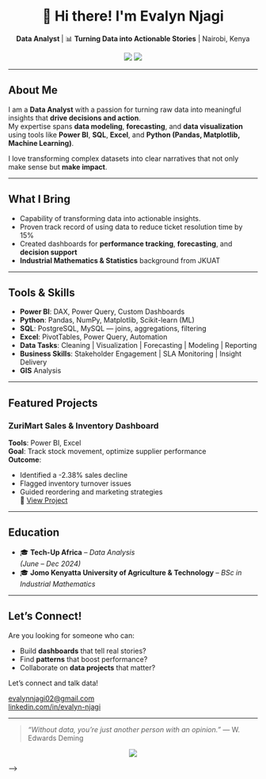 
<!-- Profile Banner (optional) -->
<h1 align="center">👋 Hi there! I'm Evalyn Njagi</h1>

<p align="center">
   <b>Data Analyst </b> | 📊 <b>Turning Data into Actionable Stories</b> | Nairobi, Kenya
</p>

<p align="center">
  <a href="https://www.linkedin.com/in/evalyn-njagi" target="_blank"><img src="https://img.shields.io/badge/LinkedIn-Connect-blue?style=for-the-badge&logo=linkedin"></a>
  <a href="mailto:evalynnjagi02@gmail.com"><img src="https://img.shields.io/badge/Email-Get_in_Touch-red?style=for-the-badge&logo=gmail"></a>
</p>

---

## About Me

I am a **Data Analyst** with a passion for turning raw data into meaningful insights that **drive decisions and action**.  
My expertise spans **data modeling**, **forecasting**, and **data visualization** using tools like **Power BI**, **SQL**, **Excel**, and **Python (Pandas, Matplotlib, Machine Learning)**.

I love transforming complex datasets into clear narratives that not only make sense but **make impact**.

---

## What I Bring

-  Capability of transforming data into actionable insights.
- Proven track record of using data to reduce ticket resolution time by 15%  
- Created dashboards for **performance tracking**, **forecasting**, and **decision support**
- **Industrial Mathematics & Statistics** background from JKUAT

---

## Tools & Skills

- **Power BI**: DAX, Power Query, Custom Dashboards
- **Python**: Pandas, NumPy, Matplotlib, Scikit-learn (ML)
- **SQL**: PostgreSQL, MySQL — joins, aggregations, filtering
- **Excel**: PivotTables, Power Query, Automation
- **Data Tasks**: Cleaning | Visualization | Forecasting | Modeling | Reporting
- **Business Skills**: Stakeholder Engagement | SLA Monitoring | Insight Delivery
- **GIS** Analysis

---

## Featured Projects

### ZuriMart Sales & Inventory Dashboard
 **Tools**: Power BI, Excel  
**Goal**: Track stock movement, optimize supplier performance  
**Outcome**:
- Identified a -2.38% sales decline
- Flagged inventory turnover issues
- Guided reordering and marketing strategies  
🔗 [View Project](#)

---

## Education

- 🎓 **Tech-Up Africa** – *Data Analysis*  
  *(June – Dec 2024)*  
- 🎓 **Jomo Kenyatta University of Agriculture & Technology** – *BSc in Industrial Mathematics*

---

##  Let’s Connect!

Are you looking for someone who can:
- Build **dashboards** that tell real stories?
-  Find **patterns** that boost performance?
-  Collaborate on **data projects** that matter?

 Let’s connect and talk data!

[evalynnjagi02@gmail.com](mailto:evalynnjagi02@gmail.com)  
[linkedin.com/in/evalyn-njagi](https://www.linkedin.com/in/evalyn-njagi)

---

> *“Without data, you’re just another person with an opinion.”* — W. Edwards Deming

<p align="center">
  <img src="https://readme-typing-svg.demolab.com?font=Fira+Code&pause=1000&color=F77F00&center=true&vCenter=true&width=500&lines=Thanks+for+visiting!+Let's+build+together."/>
</p>
-->
